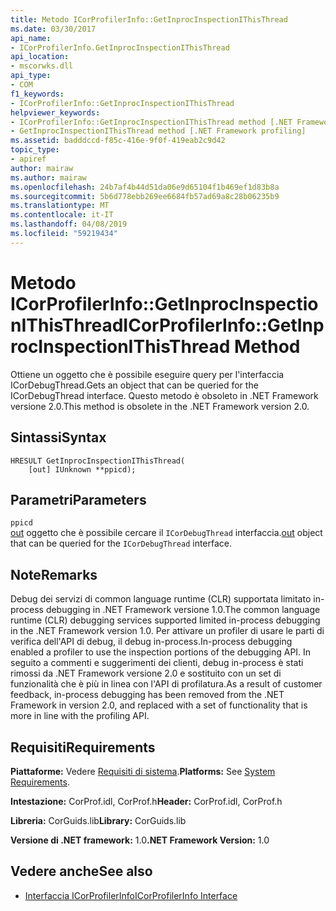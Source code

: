 ```yaml
---
title: Metodo ICorProfilerInfo::GetInprocInspectionIThisThread
ms.date: 03/30/2017
api_name:
- ICorProfilerInfo.GetInprocInspectionIThisThread
api_location:
- mscorwks.dll
api_type:
- COM
f1_keywords:
- ICorProfilerInfo::GetInprocInspectionIThisThread
helpviewer_keywords:
- ICorProfilerInfo::GetInprocInspectionIThisThread method [.NET Framework profiling]
- GetInprocInspectionIThisThread method [.NET Framework profiling]
ms.assetid: badddccd-f85c-416e-9f0f-419eab2c9d42
topic_type:
- apiref
author: mairaw
ms.author: mairaw
ms.openlocfilehash: 24b7af4b44d51da06e9d65104f1b469ef1d83b8a
ms.sourcegitcommit: 5b6d778ebb269ee6684fb57ad69a8c28b06235b9
ms.translationtype: MT
ms.contentlocale: it-IT
ms.lasthandoff: 04/08/2019
ms.locfileid: "59219434"
---
```

# <a name="icorprofilerinfogetinprocinspectionithisthread-method"></a><span data-ttu-id="b93d2-102">Metodo ICorProfilerInfo::GetInprocInspectionIThisThread</span><span class="sxs-lookup"><span data-stu-id="b93d2-102">ICorProfilerInfo::GetInprocInspectionIThisThread Method</span></span>
<span data-ttu-id="b93d2-103">Ottiene un oggetto che è possibile eseguire query per l'interfaccia ICorDebugThread.</span><span class="sxs-lookup"><span data-stu-id="b93d2-103">Gets an object that can be queried for the ICorDebugThread interface.</span></span> <span data-ttu-id="b93d2-104">Questo metodo è obsoleto in .NET Framework versione 2.0.</span><span class="sxs-lookup"><span data-stu-id="b93d2-104">This method is obsolete in the .NET Framework version 2.0.</span></span>  
  
## <a name="syntax"></a><span data-ttu-id="b93d2-105">Sintassi</span><span class="sxs-lookup"><span data-stu-id="b93d2-105">Syntax</span></span>  
  
```  
HRESULT GetInprocInspectionIThisThread(  
    [out] IUnknown **ppicd);  
```  
  
## <a name="parameters"></a><span data-ttu-id="b93d2-106">Parametri</span><span class="sxs-lookup"><span data-stu-id="b93d2-106">Parameters</span></span>  
 `ppicd`  
 <span data-ttu-id="b93d2-107">[out](/cpp/atl/iunknown) oggetto che è possibile cercare il `ICorDebugThread` interfaccia.</span><span class="sxs-lookup"><span data-stu-id="b93d2-107">[out](/cpp/atl/iunknown) object that can be queried for the `ICorDebugThread` interface.</span></span>  
  
## <a name="remarks"></a><span data-ttu-id="b93d2-108">Note</span><span class="sxs-lookup"><span data-stu-id="b93d2-108">Remarks</span></span>  
 <span data-ttu-id="b93d2-109">Debug dei servizi di common language runtime (CLR) supportata limitato in-process debugging in .NET Framework versione 1.0.</span><span class="sxs-lookup"><span data-stu-id="b93d2-109">The common language runtime (CLR) debugging services supported limited in-process debugging in the .NET Framework version 1.0.</span></span> <span data-ttu-id="b93d2-110">Per attivare un profiler di usare le parti di verifica dell'API di debug, il debug in-process.</span><span class="sxs-lookup"><span data-stu-id="b93d2-110">In-process debugging enabled a profiler to use the inspection portions of the debugging API.</span></span> <span data-ttu-id="b93d2-111">In seguito a commenti e suggerimenti dei clienti, debug in-process è stati rimossi da .NET Framework versione 2.0 e sostituito con un set di funzionalità che è più in linea con l'API di profilatura.</span><span class="sxs-lookup"><span data-stu-id="b93d2-111">As a result of customer feedback, in-process debugging has been removed from the .NET Framework in version 2.0, and replaced with a set of functionality that is more in line with the profiling API.</span></span>  
  
## <a name="requirements"></a><span data-ttu-id="b93d2-112">Requisiti</span><span class="sxs-lookup"><span data-stu-id="b93d2-112">Requirements</span></span>  
 <span data-ttu-id="b93d2-113">**Piattaforme:** Vedere [Requisiti di sistema](../../../../docs/framework/get-started/system-requirements.md).</span><span class="sxs-lookup"><span data-stu-id="b93d2-113">**Platforms:** See [System Requirements](../../../../docs/framework/get-started/system-requirements.md).</span></span>  
  
 <span data-ttu-id="b93d2-114">**Intestazione:** CorProf.idl, CorProf.h</span><span class="sxs-lookup"><span data-stu-id="b93d2-114">**Header:** CorProf.idl, CorProf.h</span></span>  
  
 <span data-ttu-id="b93d2-115">**Libreria:** CorGuids.lib</span><span class="sxs-lookup"><span data-stu-id="b93d2-115">**Library:** CorGuids.lib</span></span>  
  
 <span data-ttu-id="b93d2-116">**Versione di .NET framework:** 1.0</span><span class="sxs-lookup"><span data-stu-id="b93d2-116">**.NET Framework Version:** 1.0</span></span>  
  
## <a name="see-also"></a><span data-ttu-id="b93d2-117">Vedere anche</span><span class="sxs-lookup"><span data-stu-id="b93d2-117">See also</span></span>

- [<span data-ttu-id="b93d2-118">Interfaccia ICorProfilerInfo</span><span class="sxs-lookup"><span data-stu-id="b93d2-118">ICorProfilerInfo Interface</span></span>](../../../../docs/framework/unmanaged-api/profiling/icorprofilerinfo-interface.md)
